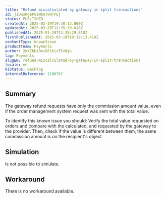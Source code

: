 ```yaml
---
title: "Refund miscalculated by gateway in split transactions"
id: jiUwsWgePG1Wka7wHTPEj
status: PUBLISHED
createdAt: 2025-03-19T19:38:12.860Z
updatedAt: 2025-03-20T12:35:29.818Z
publishedAt: 2025-03-20T12:35:29.818Z
firstPublishedAt: 2025-03-19T19:38:13.414Z
contentType: knownIssue
productTeam: Payments
author: 2mXZkbi0oi061KicTExNjo
tag: Payments
slugEN: refund-miscalculated-by-gateway-in-split-transactions
locale: en
kiStatus: Backlog
internalReference: 1196767
---
```


## Summary


The gateway refund requests have only the commission amount value, even if the order management system request was sent with the total value.

To identify this known issue you should: Verify the total value requested on orders and compare with the calculated, and requested by the gateway to the provider. Then, check if the value is different between them, the same commission amount is on the recipient's object.


##

## Simulation


Is not possible to simulate.


##

## Workaround


There is no workaround available.





